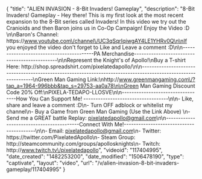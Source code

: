 {
    "title": "ALIEN INVASION - 8-Bit Invaders! Gameplay",
    "description": "8-Bit Invaders! Gameplay - Hey there!  This is my first look at the most recent expansion to the 8-Bit series called Invaders!  In this video we try out the Cranioids and then Baron joins us in Co-Op Campaign!  Enjoy the Video :D \n\nBaron's Channel: https:\/\/www.youtube.com\/channel\/UC3qSqrIqiwgAY4LE1YHRv0Q\n\nIf you enjoyed the video don't forget to Like and Leave a comment :D\n\n-----------------------------------------PA Merchandise----------------------------------------------\n\nRepresent the Knight's of Apollo!\nBuy a T-shirt Here: http:\/\/shop.spreadshirt.com\/pixelatedapollo\/\n\n---------------------------------------------------------------------------------------------------------------\nGreen Man Gaming Link:\nhttp:\/\/www.greenmangaming.com\/?tap_a=1964-996bbb&tap_s=29753-aa0a78\n\nGreen Man Gaming Discount Code 20% Off:\nPIXELA-TEDAPO-LLOSVE\n\n----------------------------------How You Can Support Me! -----------------------------------\n\n- Like, share and leave a comment :D\n- Turn OFF adblock or whitelist my channel\n- Buy a Game from Green Man Gaming (Use the Link Above) \n- Send me a GREAT battle Replay: pixelatedapollo@gmail.com\n\n------------------------------------------Connect With Me!-----------------------------------------\n\n- Email: pixelatedapollo@gmail.com\n- Twitter: https:\/\/twitter.com\/PixelatedApollo\n- Steam Group:  http:\/\/steamcommunity.com\/groups\/apollosknights\n- Twitch: http:\/\/www.twitch.tv\/pixelatedapollo",
    "videoid": "117404995",
    "date_created": "1482253200",
    "date_modified": "1506478190",
    "type": "captivate",
    "layout": "video",
    "url": "\/v\/alien-invasion-8-bit-invaders-gameplay\/117404995"
}